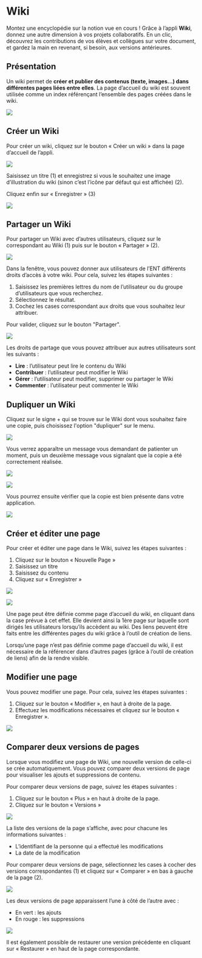 # Wiki

Montez une encyclopédie sur la notion vue en cours ! Grâce à l’appli **Wiki**, donnez une autre dimension à vos projets collaboratifs. En un clic, découvrez les contributions de vos élèves et collègues sur votre document, et gardez la main en revenant, si besoin, aux versions antérieures.

## Présentation

Un wiki permet de **créer et publier des contenus (texte, images…) dans différentes pages liées entre elles**. La page d’accueil du wiki est souvent utilisée comme un index référençant l’ensemble des pages créées dans le wiki.

![](<.gitbook/assets/wiki\_presentation1-2-1 (1) (1).png>)

## Créer un Wiki

Pour créer un wiki, cliquez sur le bouton « Créer un wiki » dans la page d’accueil de l’appli.

![](<.gitbook/assets/w1-1-3-1-1 (2).png>)

Saisissez un titre (1) et enregistrez si vous le souhaitez une image d’illustration du wiki (sinon c’est l’icône par défaut qui est affichée) (2).

Cliquez enfin sur « Enregistrer » (3)

![](<.gitbook/assets/w2-1-1-4 (1) (1).png>)

## Partager un Wiki

Pour partager un Wiki avec d’autres utilisateurs, cliquez sur le correspondant au Wiki (1) puis sur le bouton « Partager » (2).

![](<.gitbook/assets/image (47).png>)

Dans la fenêtre, vous pouvez donner aux utilisateurs de l’ENT différents droits d’accès à votre wiki. Pour cela, suivez les étapes suivantes :

1. Saisissez les premières lettres du nom de l’utilisateur ou du groupe d’utilisateurs que vous recherchez.
2. Sélectionnez le résultat.
3. Cochez les cases correspondant aux droits que vous souhaitez leur attribuer.

Pour valider, cliquez sur le bouton "Partager".

![](<.gitbook/assets/wiki-1-1 (1) (1).png>)

Les droits de partage que vous pouvez attribuer aux autres utilisateurs sont les suivants :

* **Lire** : l’utilisateur peut lire le contenu du Wiki
* **Contribuer** : l’utilisateur peut modifier le Wiki
* **Gérer** : l’utilisateur peut modifier, supprimer ou partager le Wiki
* **Commenter** : l’utilisateur peut commenter le Wiki

## Dupliquer un Wiki

Cliquez sur le signe + qui se trouve sur le Wiki dont vous souhaitez faire une copie, puis choisissez l'option "dupliquer" sur le menu.

![](<.gitbook/assets/image (17).png>)

Vous verrez apparaître un message vous demandant de patienter un moment, puis un deuxième message vous signalant que la copie a été correctement réalisée.

![](<.gitbook/assets/image (11).png>)

![](<.gitbook/assets/image (7).png>)

Vous pourrez ensuite vérifier que la copie est bien présente dans votre application.

![](<.gitbook/assets/image (2).png>)

## Créer et éditer une page

Pour créer et éditer une page dans le Wiki, suivez les étapes suivantes :

1. Cliquez sur le bouton « Nouvelle Page »
2. Saisissez un titre
3. Saisissez du contenu
4. Cliquez sur « Enregistrer »

![](<.gitbook/assets/w4-2-1 (1) (1).png>)

![](<.gitbook/assets/wiki-editer-1024x539-2-2 (2).png>)

Une page peut être définie comme page d’accueil du wiki, en cliquant dans la case prévue à cet effet. Elle devient ainsi la 1ère page sur laquelle sont dirigés les utilisateurs lorsqu’ils accèdent au wiki. Des liens peuvent être faits entre les différentes pages du wiki grâce à l’outil de création de liens.

Lorsqu’une page n’est pas définie comme page d’accueil du wiki, il est nécessaire de la référencer dans d’autres pages (grâce à l’outil de création de liens) afin de la rendre visible.

## Modifier une page

Vous pouvez modifier une page. Pour cela, suivez les étapes suivantes :

1. Cliquez sur le bouton « Modifier », en haut à droite de la page.
2. Effectuez les modifications nécessaires et cliquez sur le bouton « Enregistrer ».

![](<.gitbook/assets/wiki-modifier-1-1024x410-2-1-1 (2).png>)

## Comparer deux versions de pages

Lorsque vous modifiez une page de Wiki, une nouvelle version de celle-ci se crée automatiquement. Vous pouvez comparer deux versions de page pour visualiser les ajouts et suppressions de contenu.

Pour comparer deux versions de page, suivez les étapes suivantes :

1. Cliquez sur le bouton « Plus » en haut à droite de la page.
2. Cliquez sur le bouton « Versions »

![](<.gitbook/assets/wiki-version-1-1024x451-2-1 (2).png>)

La liste des versions de la page s’affiche, avec pour chacune les informations suivantes :

* L’identifiant de la personne qui a effectué les modifications
* La date de la modification

Pour comparer deux versions de page, sélectionnez les cases à cocher des versions correspondantes (1) et cliquez sur « Comparer » en bas à gauche de la page (2).

![](<.gitbook/assets/w21-1 (1) (1).png>)

Les deux versions de page apparaissent l’une à côté de l’autre avec :

* En vert : les ajouts
* En rouge : les suppressions

![](<.gitbook/assets/wiki-version-2-1024x467-1-1 (1) (1).png>)

Il est également possible de restaurer une version précédente en cliquant sur « Restaurer » en haut de la page correspondante.
